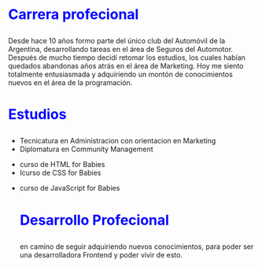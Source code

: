 
# <p style="color:blue"> Carrera profecional </p>


 Desde hace 10 años formo parte del único club del Automóvil de la Argentina, desarrollando tareas en el área de Seguros del Automotor. Después de mucho tiempo decidí retomar los estudios, los cuales habían quedados abandonas años atrás en el área de Marketing. 
 Hoy me siento totalmente entusiasmada y adquiriendo un montón de conocimientos nuevos en el área de la programación.

# <p style="color:blue"> Estudios </p>

<ul><li>Tecnicatura en Administracion con orientacion en Marketing</li>
<li>Diplomatura en Community Management</li></ul>
<ul><li>curso de HTML for Babies</li>
<li>Icurso de CSS for Babies</li></ul>
<ul><li>curso de JavaScript for Babies</li>


# <p style="color:blue"> Desarrollo Profecional  </p>

 en camino de seguir adquiriendo nuevos conocimientos, para poder ser una desarrolladora Frontend y poder vivir de esto.





<!--
**Leadaiana/Leadaiana** is a ✨ _special_ ✨ repository because its `README.md` (this file) appears on your GitHub profile.

Here are some ideas to get you started:

- 🔭 I’m currently working on ...
- 🌱 I’m currently learning ...
- 👯 I’m looking to collaborate on ...
- 🤔 I’m looking for help with ...
- 💬 Ask me about ...
- 📫 How to reach me: ...
- 😄 Pronouns: ...
- ⚡ Fun fact: ...
-->
